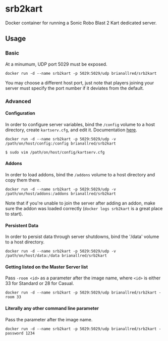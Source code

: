 # srb2kart

Docker container for running a Sonic Robo Blast 2 Kart dedicated server.

## Usage

### Basic

At a minumum, UDP port 5029 must be exposed.

`docker run -d --name srb2kart -p 5029:5029/udp brianallred/srb2kart`

You may choose a different host port, just note that players joining your server must specify the port number if it deviates from the default.

### Advanced

#### Configuration

In order to configure server variables, bind the `/config` volume to a host directory, create `kartserv.cfg`, and edit it. Documentation [here](https://wiki.srb2.org/wiki/Console/Variables).

`docker run -d --name srb2kart -p 5029:5029/udp -v /path/on/host/config:/config brianallred/srb2kart`

`$ sudo vim /path/on/host/config/kartserv.cfg`

#### Addons

In order to load addons, bind the `/addons` volume to a host directory and copy them there.

`docker run -d --name srb2kart -p 5029:5029/udp -v /path/on/host/addons:/addons brianallred/srb2kart`

Note that if you're unable to join the server after adding an addon, make sure the addon was loaded correctly (`docker logs srb2kart` is a great place to start).

#### Persistent Data

In order to persist data through server shutdowns, bind the '/data' volume to a host directory.

`docker run -d --name srb2kart -p 5029:5029/udp -v /path/on/host/data:/data brianallred/srb2kart`

#### Getting listed on the Master Server list

Pass `-room <id>` as a parameter after the image name, where `<id>` is either 33 for Standard or 28 for Casual.

`docker run -d --name srb2kart -p 5029:5029/udp brianallred/srb2kart -room 33`

#### Literally any other command line parameter

Pass the parameter after the image name.

`docker run -d --name srb2kart -p 5029:5029/udp brianallred/srb2kart -password 1234`
